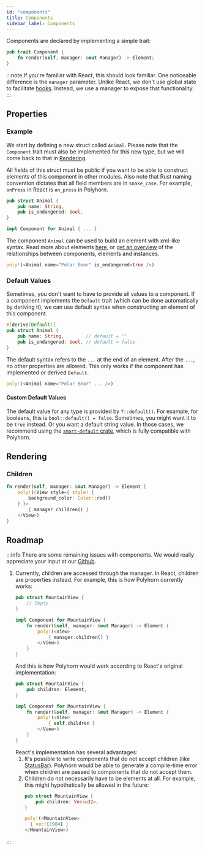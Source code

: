 ```yaml
---
id: "components"
title: Components
sidebar_label: Components
---
```


Components are declared by implementing a simple trait:

```rust
pub trait Component {
    fn render(self, manager: &mut Manager) -> Element;
}
```

:::note
If you're familiar with React, this should look familiar. One noticeable
difference is the `manager` parameter. Unlike React, we don't use global state to
facilitate [hooks](/docs/hooks/). Instead, we use a manager to expose
that functionality.
:::


## Properties

### Example

We start by defining a new struct called `Animal`. Please note that the
`Component` trait must also be implemented for this new type, but we will
come back to that in [Rendering](#rendering).

All fields of this struct must be public if you want to be able to construct
elements of this component in other modules. Also note that Rust naming
convention dictates that all field members are in `snake_case`. For example,
`onPress` in React is `on_press` in Polyhorn.

```rust title="src/animal.rs"
pub struct Animal {
    pub name: String,
    pub is_endangered: bool,
}

impl Component for Animal { ... }
```

The component `Animal` can be used to build an element with xml-like syntax.
Read more about elements [here](/docs/concepts/elements), or
[get an overview](/docs/concepts/#overview) of the relationships between
components, elements and instances.

```rust title="src/main.rs"
poly!(<Animal name="Polar Bear" is_endangered=true />)
```

### Default Values

Sometimes, you don't want to have to provide all values to a component. If a
component implements the `Default` trait (which can be done automatically by
deriving it), we can use default syntax when constructing an element of this
component.

```rust {1} title="src/animal.rs"
#[derive(Default)]
pub struct Animal {
    pub name: String,        // default = ""
    pub is_endangered: bool, // default = false
}
```

The default syntax refers to the `...` at the end of an element. After the `...`,
no other properties are allowed. This only works if the component has implemented
or derived `Default`.

```rust title="src/main.rs"
poly!(<Animal name="Polar Bear" ... />)
```

#### Custom Default Values

The default value for any type is provided by `T::default()`. For example, for
booleans, this is `bool::default() = false`. Sometimes, you might want it to be
`true` instead. Or you want a default string value. In those cases, we recommend
using the [`smart-default` crate](https://crates.io/crates/smart-default),
which is fully compatible with Polyhorn.

## Rendering

### Children

```rust title="src/example.rs"
fn render(self, manager: &mut Manager) -> Element {
    poly!(<View style={ style! {
        background_color: Color::red()
    } }>
        { manager.children() }
    </View>)
}
```

## Roadmap

:::info
There are some remaining issues with components. We would really appreciate
your input at our [Github](https://github.com/polyhorn/polyhorn).

1. Currently, children are accessed through the manager. In React, children are
   properties instead. For example, this is how Polyhorn currently works:
   ```rust
   pub struct MountainView {
       // Empty
   }

   impl Component for MountainView {
       fn render(&self, manager: &mut Manager) -> Element {
           poly!(<View>
               { manager.children() }
           </View>)
       }
   }
   ```
   And this is how Polyhorn would work according to React's original
   implementation:
   ```rust
   pub struct MountainView {
       pub children: Element,
   }

   impl Component for MountainView {
       fn render(&self, manager: &mut Manager) -> Element {
           poly!(<View>
               { self.children }
           </View>)
       }
   }
   ```
   React's implementation has several advantages:
   1. It's possible to write components that do not accept children (like
      [StatusBar](/components/status-bar/)). Polyhorn would be able to generate
      a compile-time error when children are passed to components that
      do not accept them.
   2. Children do not necessarily have to be elements at all. For example, this
      might hypothetically be allowed in the future:
      ```rust
      pub struct MountainView {
          pub children: Vec<u32>,
      }

      poly!(<MountainView>
        { vec![1984] }
      </MountainView>)
:::